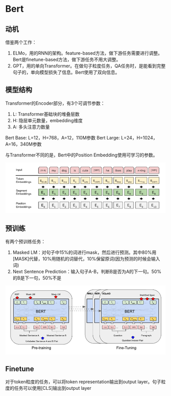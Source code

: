 # Bert

## 动机

借鉴两个工作：
1. ELMo，用的RNN的架构。feature-based方法，做下游任务需要进行调整。Bert是finetune-based方法，做下游任务不用大调整。
2. GPT，用的单向Transformer。在做句子粒度任务，QA任务时，是能看到完整句子的，单向模型损失了信息。Bert使用了双向信息。

## 模型结构

Transformer的Encoder部分，有3个可调节参数：
1) L: Transformer基础块的堆叠层数
2) H: 隐层单元数量，embedding维度
3) A: 多头注意力数量
   
Bert Base: L=12，H=768，A=12，110M参数
Bert Large: L=24，H=1024，A=16，340M参数

与Transformer不同的是，Bert中的Position Embedding使用可学习的参数。

![输入数据](img/0008-2.png)

## 预训练

有两个预训练任务：
1. Masked LM：对句子中15%的词进行mask，然后进行预测。其中80%用[MASK]代替，10%用随机的词替代，10%保留原词(因为预测的时候会输入词)
2. Next Sentence Prediction：输入句子A-B，判断B是否为A的下一句。50%的B是下一句，50%不是
   
![预训练和finetune过程](img/0008-1.png)


## Finetune

对于token粒度的任务，可以将token representation输出到output layer。句子粒度的任务可以使用[CLS]输出到output layer